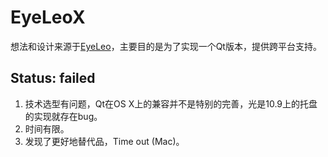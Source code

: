 # EyeLeoX
想法和设计来源于[EyeLeo](http://eyeleo.com)，主要目的是为了实现一个Qt版本，提供跨平台支持。

## Status: failed
1. 技术选型有问题，Qt在OS X上的兼容并不是特别的完善，光是10.9上的托盘的实现就存在bug。
2. 时间有限。
3. 发现了更好地替代品，Time out (Mac)。
